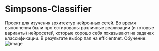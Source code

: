 # Simpsons-Classifier

Проект для изучения архитектур нейронных сетей.
Во время выполнения были протестированы различные реализации (и готовые варианты) нейросетей, которые хорошо себя показывают на задачах классификации.
В результате выбор пал на efficientnet.
Обучение:![image](https://user-images.githubusercontent.com/67287877/213863733-d81090b6-1fab-4262-ad28-191336f98596.png)
